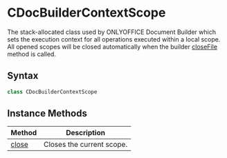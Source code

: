 # CDocBuilderContextScope

The stack-allocated class used by ONLYOFFICE Document Builder which sets the execution context for all operations executed within a local scope. All opened scopes will be closed automatically when the builder [closeFile](../CDocBuilder/closeFile.md) method is called.

## Syntax

```java
class CDocBuilderContextScope
```

## Instance Methods

| Method            | Description               |
| ----------------- | ------------------------- |
| [close](close.md) | Closes the current scope. |
